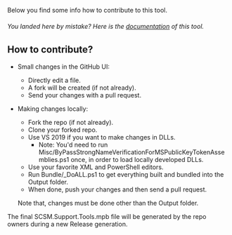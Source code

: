 Below you find some info how to contribute to this tool.

###### You landed here by mistake? Here is the [documentation](https://aka.ms/SCSM.Support.Tools.mpb) of this tool.

## How to contribute?

- Small changes in the GitHub UI: 
  - Directly edit a file. 
  - A fork will be created (if not already). 
  - Send your changes with a pull request.

- Making changes locally: 
  - Fork the repo (if not already). 
  - Clone your forked repo.
  - Use VS 2019 if you want to make changes in DLLs.
    - Note: You'd need to run Misc/ByPassStrongNameVerificationForMSPublicKeyTokenAssemblies.ps1 once, in order to load locally developed DLLs.
  - Use your favorite XML and PowerShell editors.
  - Run Bundle/_DoALL.ps1 to get everything built and bundled into the Output folder.
  - When done, push your changes and then send a pull request.
  
  Note that, changes must be done other than the Output folder. 

The final SCSM.Support.Tools.mpb file will be generated by the repo owners during a new Release generation.

